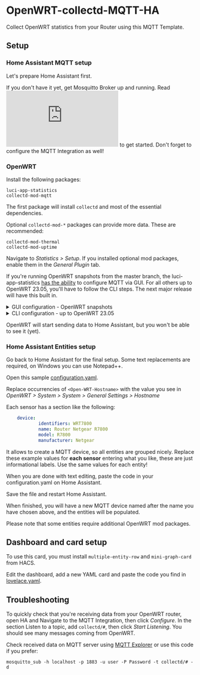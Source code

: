 
# OpenWRT-collectd-MQTT-HA
Collect OpenWRT statistics from your Router using this MQTT Template.

## Setup
### Home Assistant MQTT setup
Let's prepare Home Assistant first.

If you don't have it yet, get Mosquitto Broker up and running. Read ![the official docs](https://github.com/home-assistant/addons/blob/174f8e66d0eaa26f01f528beacbde0bd111b711c/mosquitto/DOCS.md) to get started. Don't forget to configure the MQTT Integration as well!

### OpenWRT

Install the following packages:

    luci-app-statistics 
    collectd-mod-mqtt

The first package will install `collectd` and most of the essential dependencies.

Optional `collectd-mod-*` packages can provide more data. These are recommended:

    collectd-mod-thermal
    collectd-mod-uptime

Navigate to *Statistics > Setup*. If you installed optional mod packages, enable them in the *General Plugin* tab.

If you're running OpenWRT snapshots from the master branch, the luci-app-statistics [has the ability](https://github.com/openwrt/luci/commit/8bf5646459e229c1d01736f7c45f3b1c9bf3058f) to configure MQTT via GUI. For all others up to OpenWRT 23.05, you'll have to follow the CLI steps. The next major release will have this built in.
<details>
     <summary>GUI configuration - OpenWRT snapshots</summary>
    
In the *Output Plugins* Tab, enable *Mqtt* and click on Configure. Then click Add, and enter the following Details:
- Name - `OpenWRT` or what you like
- Host - this is your Home Assistant IP
- Port - `1883` if you're using the default port
- User - your MQTT User
- Password - your MQTT password
- Prefix - `collectd`

Save and apply changes.  

</details>


<details>
     <summary>CLI configuration - up to OpenWRT 23.05</summary>
Connect to your OpenWRT router via SSH, create a new folder called `conf.d` in `/etc/collectd/`

Using your favourite editor, create a new file in conf.d called `mqtt.conf`

Add this configuration to the file, and edit the lines:
* `Host` replace this with your Home Assistant IP
* `User` replace this with your MQTT User
* `Password` replace this with your MQTT password
   
```shell
LoadPlugin mqtt
<Plugin "mqtt">
  <Publish "OpenWRT">
    Host "192.168.1.101"
    Port "1883"
    User "mqtt_openwrt"
    Password "MySuperSafePW2!@"
    ClientId "OpenWRT"
    Prefix "collectd"
    Retain true
  </Publish>
</Plugin>
```

Restart collectd on OpenWRT by executing `service collectd restart`.
</details>

OpenWRT will start sending data to Home Assistant, but you won't be able to see it (yet).

### Home Assistant Entities setup

Go back to Home Assistant for the final setup.
Some text replacements are required, on Windows you can use Notepad++.

Open this sample [configuration.yaml](configuration.yaml).

Replace occurrencies of `<Open-WRT-Hostname>` with the value you see in *OpenWRT > System > System > General Settings > Hostname*

Each sensor has a section like the following:

```yaml
    device:
            identifiers: WRT7800
            name: Router Netgear R7800
            model: R7800
            manufacturer: Netgear
```

It allows to create a MQTT device, so all entities are grouped nicely. Replace these example values for **each sensor** entering what you like, these are just informational labels. Use the same values for each entity!

When you are done with text editing, paste the code in your configuration.yaml on Home Assistant.

Save the file and restart Home Assistant.

When finished, you will have a new MQTT device named after the name you have chosen above, and the entities will be populated.

Please note that some entities require additional OpenWRT mod packages.

## Dashboard and card setup

To use this card, you must install `multiple-entity-row` and `mini-graph-card` from HACS.

Edit the dashboard, add a new YAML card and paste the code you find in [lovelace.yaml](lovelace.yaml).

## Troubleshooting

To quickly check that you're receiving data from your OpenWRT router, open HA and Navigate to the MQTT Integration, then click *Configure*. In the section Listen to a topic, add `collectd/#`, then click *Start Listening*. You should see many messages coming from OpenWRT.

Check received data on MQTT server using  [MQTT Explorer](https://community.home-assistant.io/t/addon-mqtt-explorer-new-version/603739)  or use this code if you prefer:

    mosquitto_sub -h localhost -p 1883 -u user -P Password -t collectd/# -d

 




